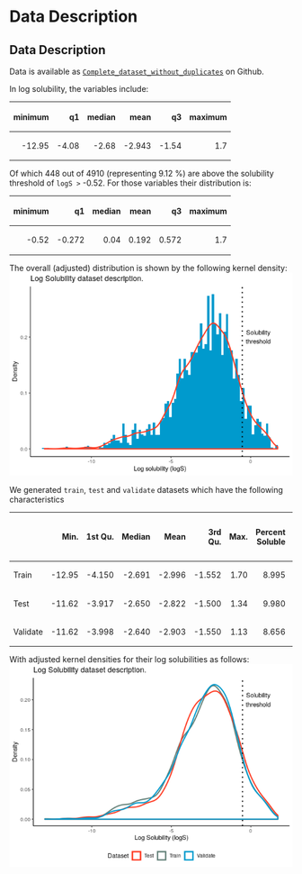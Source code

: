 Data Description
================

## Data Description

Data is available as
[`Complete_dataset_without_duplicates`](https://raw.githubusercontent.com/RodrigoZepeda/docker-solubility/master/data_analysis/data/edited/Complete_dataset_without_duplicates.csv)
on Github.

In log solubility, the variables include:

<table>

<thead>

<tr>

<th style="text-align:right;">

minimum

</th>

<th style="text-align:right;">

q1

</th>

<th style="text-align:right;">

median

</th>

<th style="text-align:right;">

mean

</th>

<th style="text-align:right;">

q3

</th>

<th style="text-align:right;">

maximum

</th>

</tr>

</thead>

<tbody>

<tr>

<td style="text-align:right;">

\-12.95

</td>

<td style="text-align:right;">

\-4.08

</td>

<td style="text-align:right;">

\-2.68

</td>

<td style="text-align:right;">

\-2.943

</td>

<td style="text-align:right;">

\-1.54

</td>

<td style="text-align:right;">

1.7

</td>

</tr>

</tbody>

</table>

Of which 448 out of 4910 (representing 9.12 %) are above the solubility
threshold of `logS >` -0.52. For those variables their distribution is:

<table>

<thead>

<tr>

<th style="text-align:right;">

minimum

</th>

<th style="text-align:right;">

q1

</th>

<th style="text-align:right;">

median

</th>

<th style="text-align:right;">

mean

</th>

<th style="text-align:right;">

q3

</th>

<th style="text-align:right;">

maximum

</th>

</tr>

</thead>

<tbody>

<tr>

<td style="text-align:right;">

\-0.52

</td>

<td style="text-align:right;">

\-0.272

</td>

<td style="text-align:right;">

0.04

</td>

<td style="text-align:right;">

0.192

</td>

<td style="text-align:right;">

0.572

</td>

<td style="text-align:right;">

1.7

</td>

</tr>

</tbody>

</table>

The overall (adjusted) distribution is shown by the following kernel
density:
![](Data_Description_files/figure-gfm/unnamed-chunk-4-1.png)<!-- -->

We generated `train`, `test` and `validate` datasets which have the
following characteristics

<table>

<thead>

<tr>

<th style="text-align:left;">

</th>

<th style="text-align:right;">

Min.

</th>

<th style="text-align:right;">

1st Qu.

</th>

<th style="text-align:right;">

Median

</th>

<th style="text-align:right;">

Mean

</th>

<th style="text-align:right;">

3rd Qu.

</th>

<th style="text-align:right;">

Max.

</th>

<th style="text-align:right;">

Percent Soluble

</th>

<th style="text-align:right;">

Number of Molecules

</th>

</tr>

</thead>

<tbody>

<tr>

<td style="text-align:left;">

Train

</td>

<td style="text-align:right;">

\-12.95

</td>

<td style="text-align:right;">

\-4.150

</td>

<td style="text-align:right;">

\-2.691

</td>

<td style="text-align:right;">

\-2.996

</td>

<td style="text-align:right;">

\-1.552

</td>

<td style="text-align:right;">

1.70

</td>

<td style="text-align:right;">

8.995

</td>

<td style="text-align:right;">

2946

</td>

</tr>

<tr>

<td style="text-align:left;">

Test

</td>

<td style="text-align:right;">

\-11.62

</td>

<td style="text-align:right;">

\-3.917

</td>

<td style="text-align:right;">

\-2.650

</td>

<td style="text-align:right;">

\-2.822

</td>

<td style="text-align:right;">

\-1.500

</td>

<td style="text-align:right;">

1.34

</td>

<td style="text-align:right;">

9.980

</td>

<td style="text-align:right;">

982

</td>

</tr>

<tr>

<td style="text-align:left;">

Validate

</td>

<td style="text-align:right;">

\-11.62

</td>

<td style="text-align:right;">

\-3.998

</td>

<td style="text-align:right;">

\-2.640

</td>

<td style="text-align:right;">

\-2.903

</td>

<td style="text-align:right;">

\-1.550

</td>

<td style="text-align:right;">

1.13

</td>

<td style="text-align:right;">

8.656

</td>

<td style="text-align:right;">

982

</td>

</tr>

</tbody>

</table>

With adjusted kernel densities for their log solubilities as follows:
![](Data_Description_files/figure-gfm/unnamed-chunk-8-1.png)<!-- -->
